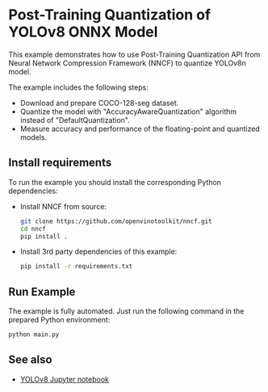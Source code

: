 # Post-Training Quantization of YOLOv8 ONNX Model

This example demonstrates how to use Post-Training Quantization API from Neural Network Compression Framework (NNCF) to quantize YOLOv8n model.

The example includes the following steps:

- Download and prepare COCO-128-seg dataset.
- Quantize the model with "AccuracyAwareQuantization" algorithm instead of "DefaultQuantization".
- Measure accuracy and performance of the floating-point and quantized models.

## Install requirements

To run the example you should install the corresponding Python dependencies:

- Install NNCF from source:

    ```bash
    git clone https://github.com/openvinotoolkit/nncf.git
    cd nncf
    pip install .
    ```

- Install 3rd party dependencies of this example:

    ```bash
    pip install -r requirements.txt
    ```

## Run Example

The example is fully automated. Just run the following command in the prepared Python environment:

```bash
python main.py
```

## See also

- [YOLOv8 Jupyter notebook](https://github.com/openvinotoolkit/openvino_notebooks/tree/main/notebooks/230-yolov8-optimization)
